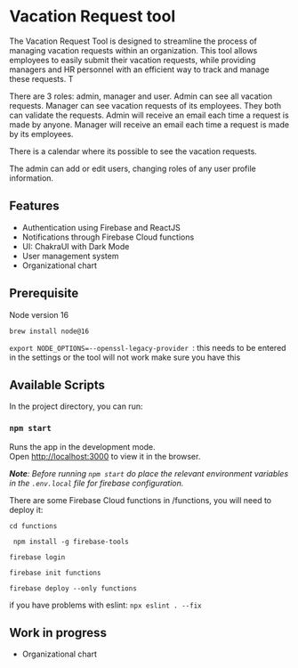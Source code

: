 


# Vacation Request tool

The Vacation Request Tool is designed to streamline the process of managing vacation requests within an organization. This tool allows employees to easily submit their vacation requests, while providing managers and HR personnel with an efficient way to track and manage these requests. T

There are 3 roles: admin, manager and user. Admin can see all vacation requests. Manager can see vacation requests of its employees. They both can validate the requests. Admin will receive an email each time a request is made by anyone. Manager will receive an email each time a request is made by its employees. 

There is a calendar where its possible to see the vacation requests.

The admin can add or edit users, changing roles of any user profile information.


## Features

- Authentication using Firebase and ReactJS
- Notifications through Firebase Cloud functions
- UI: ChakraUI with Dark Mode
- User management system
- Organizational chart


## Prerequisite

Node version 16

 `brew install node@16`

`export NODE_OPTIONS=--openssl-legacy-provider `: this needs to be entered in the settings or the tool will not work make sure you have this


## Available Scripts

In the project directory, you can run:

### `npm start`

Runs the app in the development mode.\
Open [http://localhost:3000](http://localhost:3000) to view it in the browser.

_**Note**: Before running `npm start` do place the relevant environment variables in the `.env.local` file for firebase configuration._


There are some Firebase Cloud functions in /functions, you will need to deploy it:

 `cd functions`

 ` npm install -g firebase-tools`

 `firebase login`

 `firebase init functions`

 `firebase deploy --only functions`

if you have problems with eslint:
 `npx eslint . --fix`


## Work in progress

- Organizational chart




